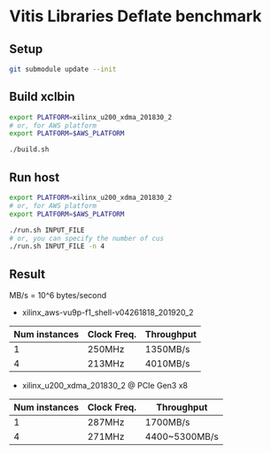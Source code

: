 Vitis Libraries Deflate benchmark
=================================

Setup
-----

```bash
git submodule update --init
```

Build xclbin
------------

```bash
export PLATFORM=xilinx_u200_xdma_201830_2
# or, for AWS platform
export PLATFORM=$AWS_PLATFORM

./build.sh
```

Run host
--------

```bash
export PLATFORM=xilinx_u200_xdma_201830_2
# or, for AWS platform
export PLATFORM=$AWS_PLATFORM

./run.sh INPUT_FILE
# or, you can specify the number of cus
./run.sh INPUT_FILE -n 4
```

Result
------

MB/s = 10^6 bytes/second

* xilinx_aws-vu9p-f1_shell-v04261818_201920_2

| Num instances | Clock Freq. | Throughput |
|---------------|-------------|------------|
| 1             | 250MHz      | 1350MB/s   |
| 4             | 213MHz      | 4010MB/s   |

* xilinx_u200_xdma_201830_2 @ PCIe Gen3 x8

| Num instances | Clock Freq. | Throughput |
|---------------|-------------|------------|
| 1             | 287MHz      | 1700MB/s   |
| 4             | 271MHz      | 4400~5300MB/s  |

